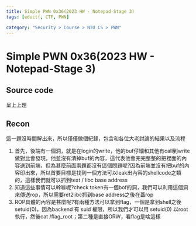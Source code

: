 ```yaml
---
title: Simple PWN 0x36(2023 HW - Notepad-Stage 3)
tags: [eductf, CTF, PWN]

category: "Security > Course > NTU CS > PWN"
---
```


# Simple PWN 0x36(2023 HW - Notepad-Stage 3)
## Source code
呈上上題
## Recon
這一題沒時間解出來，所以僅僅做個紀錄，包含和各位大老討論的結果以及流程
1. 首先，後端有一個洞，就是在login的write，他的buf仔細和其他有call到write做對比會發現，他並沒有清掉buf的內容，這代表他會完完整整的把裡面的內容送到前端，但為甚麼前面兩題都沒有這個問題呢?因為前端並沒有把buf的內容印出來，所以首要目標是找到一個方法可以leak出內容的shellcode之類的，這樣我們就可以抓到text / libc base address
2. 知道這些事情可以幹嘛呢?check token有一個bof的洞，我們可以利用這個洞來傳送rop，所以需要ret2libc抓到base address之後在蓋rop
3. ROP具體的內容是甚麼呢?有兩種方法可以拿到flag，一個是拿到shell之後setuid(0)，因為backend 有 suid 權限，所以我們才可以用 setuid(0) 以root 執行，然後cat /flag_root；第二種是直接ORW，看flag是啥這樣